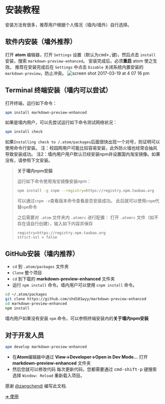 # 安装教程

安装方法有很多，推荐用户根据个人情况（墙内/墙外）自行选择。

## 软件内安装（墙外推荐）
打开 **atom** 编辑器，打开 `Settings` 设置（默认为<kbd>cmd+,</kbd>键)，然后点击 `install` 安装，搜索 `markdown-preview-enhanced`。
安装完成后，必须**重启** atom 使之生效。
推荐在安装完成后在 `Settings` 中点击 `Disable` 关闭系统内置安装的`markdown-preview`，防止冲突。
![screen shot 2017-03-19 at 4 07 16 pm](https://cloud.githubusercontent.com/assets/1908863/24084798/260a9fee-0cbf-11e7-83e6-bf17fa9aca77.png)

## Terminal 终端安装（墙内可以尝试）
打开终端，运行如下命令：
```bash
apm install markdown-preview-enhanced
```
如果是墙内用户，可以先尝试运行如下命令测试网络状况：
```bash
apm install check
```
如果`Installing check to /.atom/packages`后面很快出现一个对号，则证明可以使用命令行安装。
注：校园网用户可能比较容易安装，此外防火墙也经常会抽风导致安装成功。
注2：墙内用户用户默认已经安装npm并设置国内淘宝镜像。如果没有，请参照下文安装。

>**关于墙内npm安装**
>
>运行如下命令使用淘宝镜像安装npm：
>```bash
>npm install -g cnpm --registry=https://registry.npm.taobao.org
>```
>可以通过`cnpm -v`查看版本命令查看是否安装成功。
>此后就可以使用`cnpm`代替`npm`命令
>
>之后需要对 `.atom` 文件夹内 `.atomrc` 进行配置：
>打开 `.atomrc` 文件（如不存在请自行创建），输入如下内容并保存
>```
>registry=https://registry.npm.taobao.org
>strict-ssl = false
>```

## GitHub安装（墙内推荐）
- `cd` 到 `.atom/packages` 文件夹
- `Clone` 整个项目
- `cd` 到下载的 **markdown-preview-enhanced** 文件夹
- 运行 `npm install` 命令。墙内用户可以使用 `cnpm install` 命令。
```bash
cd ~/.atom/packages
git clone https://github.com/shd101wyy/markdown-preview-enhanced
cd markdown-preview-enhanced
npm install
```
墙内用户如果没有安装 `npm` 命令，可以参照终端安装内的**关于墙内npm安装**

## 对于开发人员
```bash
apm develop markdown-preview-enhanced
```
* 在**Atom**编辑器中通过 **View->Developer->Open in Dev Mode...** 打开 **markdown-preview-enhanced** 文件夹  
* 然后您就可以修改代码
每次更新代码，您都需要通过 <kbd>cmd-shift-p</kbd> 键搜索选择 `Window: Reload` 重新载入项目。


感谢 [@zangchendi](https://github.com/zangchendi) 编写此文档.

[➔ 使用](zh-cn/usages.md)
